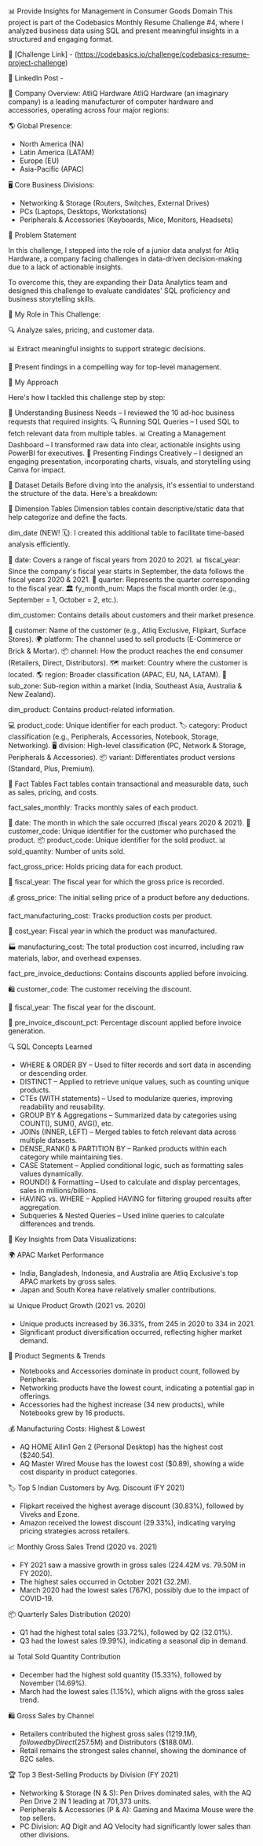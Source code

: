 📊 Provide Insights for Management in Consumer Goods Domain
This project is part of the Codebasics Monthly Resume Challenge #4, where I analyzed business data using SQL and present meaningful insights in a structured and engaging format.

📌 [Challenge Link] - (https://codebasics.io/challenge/codebasics-resume-project-challenge)

🔗 LinkedIn Post -

🏢 Company Overview: AtliQ Hardware
AtliQ Hardware (an imaginary company) is a leading manufacturer of computer hardware and accessories, operating across four major regions:

🌎 Global Presence:
  * North America (NA)
  * Latin America (LATAM)
  * Europe (EU)
  * Asia-Pacific (APAC)

🖥️ Core Business Divisions:
  * Networking & Storage (Routers, Switches, External Drives)
  * PCs (Laptops, Desktops, Workstations)
  * Peripherals & Accessories (Keyboards, Mice, Monitors, Headsets)

📝 Problem Statement

In this challenge, I stepped into the role of a junior data analyst for Atliq Hardware, a company facing challenges in data-driven decision-making due to a lack of actionable insights.

To overcome this, they are expanding their Data Analytics team and designed this challenge to evaluate candidates' SQL proficiency and business storytelling skills.

🎯 My Role in This Challenge:

  🔍 Analyze sales, pricing, and customer data.
  
  📊 Extract meaningful insights to support strategic decisions.
  
  🎥 Present findings in a compelling way for top-level management.

🎯 My Approach

Here's how I tackled this challenge step by step:

📄 Understanding Business Needs – I reviewed the 10 ad-hoc business requests that required insights.
🔍 Running SQL Queries – I used SQL to fetch relevant data from multiple tables.
📊 Creating a Management Dashboard – I transformed raw data into clear, actionable insights using PowerBI for executives.
🎥 Presenting Findings Creatively – I designed an engaging presentation, incorporating charts, visuals, and storytelling using Canva for impact.

📂 Dataset Details
Before diving into the analysis, it's essential to understand the structure of the data. Here's a breakdown:

🔹 Dimension Tables
Dimension tables contain descriptive/static data that help categorize and define the facts.

dim_date (NEW! 🗓️): I created this additional table to facilitate time-based analysis efficiently.

📅 date: Covers a range of fiscal years from 2020 to 2021.
📊 fiscal_year: Since the company's fiscal year starts in September, the data follows the fiscal years 2020 & 2021.
📆 quarter: Represents the quarter corresponding to the fiscal year.
🏛️ fy_month_num: Maps the fiscal month order (e.g., September = 1, October = 2, etc.).

dim_customer: Contains details about customers and their market presence.

🏬 customer: Name of the customer (e.g., Atliq Exclusive, Flipkart, Surface Stores).
🌍 platform: The channel used to sell products (E-Commerce or Brick & Mortar).
📦 channel: How the product reaches the end consumer (Retailers, Direct, Distributors).
🗺️ market: Country where the customer is located.
🌎 region: Broader classification (APAC, EU, NA, LATAM).
🏢 sub_zone: Sub-region within a market (India, Southeast Asia, Australia & New Zealand).

dim_product: Contains product-related information.

💻 product_code: Unique identifier for each product.
🏷️ category: Product classification (e.g., Peripherals, Accessories, Notebook, Storage, Networking).
🖥️ division: High-level classification (PC, Network & Storage, Peripherals & Accessories).
📦 variant: Differentiates product versions (Standard, Plus, Premium).

🔹 Fact Tables
Fact tables contain transactional and measurable data, such as sales, pricing, and costs.

fact_sales_monthly: Tracks monthly sales of each product.

📅 date: The month in which the sale occurred (fiscal years 2020 & 2021).
🛒 customer_code: Unique identifier for the customer who purchased the product.
📦 product_code: Unique identifier for the sold product.
📊 sold_quantity: Number of units sold.

fact_gross_price: Holds pricing data for each product.

📆 fiscal_year: The fiscal year for which the gross price is recorded.

💰 gross_price: The initial selling price of a product before any deductions.

fact_manufacturing_cost: Tracks production costs per product.

📆 cost_year: Fiscal year in which the product was manufactured.

🏭 manufacturing_cost: The total production cost incurred, including raw materials, labor, and overhead expenses.

fact_pre_invoice_deductions: Contains discounts applied before invoicing.

🛍️ customer_code: The customer receiving the discount.

📅 fiscal_year: The fiscal year for the discount.

🔻 pre_invoice_discount_pct: Percentage discount applied before invoice generation.

🔍 SQL Concepts Learned
* WHERE & ORDER BY – Used to filter records and sort data in ascending or descending order.
* DISTINCT – Applied to retrieve unique values, such as counting unique products.
* CTEs (WITH statements) – Used to modularize queries, improving readability and reusability.
* GROUP BY & Aggregations – Summarized data by categories using COUNT(), SUM(), AVG(), etc.
* JOINs (INNER, LEFT) – Merged tables to fetch relevant data across multiple datasets.
* DENSE_RANK() & PARTITION BY – Ranked products within each category while maintaining ties.
* CASE Statement – Applied conditional logic, such as formatting sales values dynamically.
* ROUND() & Formatting – Used to calculate and display percentages, sales in millions/billions.
* HAVING vs. WHERE – Applied HAVING for filtering grouped results after aggregation.
* Subqueries & Nested Queries – Used inline queries to calculate differences and trends.

🔑 Key Insights from Data Visualizations:

🌍 APAC Market Performance
* India, Bangladesh, Indonesia, and Australia are Atliq Exclusive's top APAC markets by gross sales.
* Japan and South Korea have relatively smaller contributions.

📊 Unique Product Growth (2021 vs. 2020)
* Unique products increased by 36.33%, from 245 in 2020 to 334 in 2021.
* Significant product diversification occurred, reflecting higher market demand.

🛒 Product Segments & Trends
* Notebooks and Accessories dominate in product count, followed by Peripherals.
* Networking products have the lowest count, indicating a potential gap in offerings.
* Accessories had the highest increase (34 new products), while Notebooks grew by 16 products.

💰 Manufacturing Costs: Highest & Lowest
* AQ HOME Allin1 Gen 2 (Personal Desktop) has the highest cost ($240.54).
* AQ Master Wired Mouse has the lowest cost ($0.89), showing a wide cost disparity in product categories.

🏷️ Top 5 Indian Customers by Avg. Discount (FY 2021)
* Flipkart received the highest average discount (30.83%), followed by Viveks and Ezone.
* Amazon received the lowest discount (29.33%), indicating varying pricing strategies across retailers.

📈 Monthly Gross Sales Trend (2020 vs. 2021)
* FY 2021 saw a massive growth in gross sales (224.42M vs. 79.50M in FY 2020).
* The highest sales occurred in October 2021 (32.2M).
* March 2020 had the lowest sales (767K), possibly due to the impact of COVID-19.

📦 Quarterly Sales Distribution (2020)
* Q1 had the highest total sales (33.72%), followed by Q2 (32.01%).
* Q3 had the lowest sales (9.99%), indicating a seasonal dip in demand.

📊 Total Sold Quantity Contribution
* December had the highest sold quantity (15.33%), followed by November (14.69%).
* March had the lowest sales (1.15%), which aligns with the gross sales trend.

🛍️ Gross Sales by Channel
* Retailers contributed the highest gross sales ($1219.1M), followed by Direct ($257.5M) and Distributors ($188.0M).
* Retail remains the strongest sales channel, showing the dominance of B2C sales.

🏆 Top 3 Best-Selling Products by Division (FY 2021)
* Networking & Storage (N & S): Pen Drives dominated sales, with the AQ Pen Drive 2 IN 1 leading at 701,373 units.
* Peripherals & Accessories (P & A): Gaming and Maxima Mouse were the top sellers.
* PC Division: AQ Digit and AQ Velocity had significantly lower sales than other divisions.
